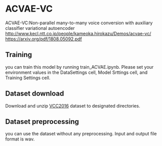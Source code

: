 # ACVAE-VC
ACVAE-VC:Non-parallel many-to-many voice conversion with auxiliary classifier variational autoencoder
http://www.kecl.ntt.co.jp/people/kameoka.hirokazu/Demos/acvae-vc/
https://arxiv.org/pdf/1808.05092.pdf

## Training
you can train this model by running train_ACVAE.ipynb. Please set your environment values in the DataSettings cell, Model Srttings cell, and Training Settings cell.

## Dataset download
Download and unzip [VCC2016](https://datashare.is.ed.ac.uk/handle/10283/2211) dataset to designated directories.

## Dataset preprocessing
you can use the dataset without any preprocessing. Input and output file format is wav.
